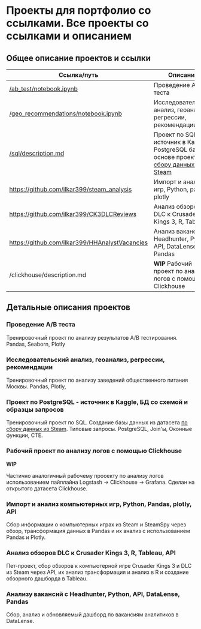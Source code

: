 # Проекты для портфолио со ссылками. Все проекты со ссылками и описанием

## Общее описание проектов и ссылки
| Ссылка/путь                                                                                                                                 | Описание                                                                                                                                    |
| ------------------------------------------------------------------------------------------------------------------------------------------- | ------------------------------------------------------------------------------------------------------------------------------------------- |
| [/ab_test/notebook.ipynb](https://nbviewer.org/github/ilkar399/da_samples/blob/main/ab_test/notebook.ipynb)                                 | Проведение A/B теста                                                                                                                        |
| [/geo_recommendations/notebook.ipynb](https://nbviewer.jupyter.org/github/ilkar399/da_samples/blob/main/geo_recommendations/notebook.ipynb) | Исследовательский анализ, геоанализ, регрессии, рекомендации                                                                                |
| [/sql/description.md](/sql/description.md)                                                                                                  | Проект по SQL - источник в Kaggle, PostgreSQL база на основе проекта [по сбору данных из Steam](https://github.com/ilkar399/steam_analysis) |
| https://github.com/ilkar399/steam_analysis                                                                                                  | Импорт и анализ игр, Python, pandas, plotly                                                                                                 |
| https://github.com/ilkar399/CK3DLCReviews                                                                                                   | Анализ обзоров DLC к Crusader Kings 3, R, Tableau                                                                                           |
| https://github.com/ilkar399/HHAnalystVacancies                                                                                              | Анализ вакансий с Headhunter, Python, API, DataLense, Pandas                                                                                |
| /clickhouse/description.md                                                                                                                  | **WIP** Рабочий проект по анализу логов с помощью Clickhouse                                                                                |

## Детальные описания проектов

### Проведение A/B теста

Тренировочный проект по анализу результатов A/B тестирования. Pandas, Seaborn, Plotly

### Исследовательский анализ, геоанализ, регрессии, рекомендации

Тренировочный проект по анализу заведений общественного питания Москвы. Pandas, Plotly,

### Проект по PostgreSQL - источник в Kaggle, БД со схемой и образцы запросов

Тренировочный проект по SQL. Создание базы данных из датасета [по сбору данных из Steam](https://github.com/ilkar399/steam_analysis). Типовые запросы. PostgreSQL, Join'ы, Оконные функции, CTE.

### Рабочий проект по анализу логов с помощью Clickhouse

**WIP**

Частично аналогичный рабочему прооекту по анализу логов использованием пайплайна Logstash -> Clickhouse -> Grafana. Сделан на открытого датасета Clickhouse.

### Импорт и анализ компьютерных игр, Python, Pandas, plotly, API

Сбор информации о компьютерных играх из Steam и SteamSpy через обзор, трансформация данных в Pandas и их анализ с использованием Pandas и Plotly.

### Анализ обзоров DLC к Crusader Kings 3, R, Tableau, API

Пет-проект, сбор обзоров к компьютерной игре Crusader Kings 3 и DLC из Steam через API, их анализ трансформация и анализ в R и создание обзорного дашборда в Tableau.

### Анализу вакансий с Headhunter, Python, API, DataLense, Pandas

Сбор, анализ и обновляемый дашборд по вакансиям аналитиков в DataLense.